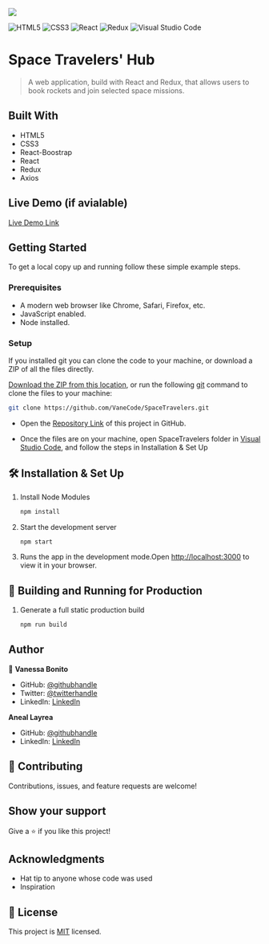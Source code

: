 ![](https://img.shields.io/badge/Microverse-blueviolet)

![HTML5](https://img.shields.io/badge/html5-%23E34F26.svg?style=for-the-badge&logo=html5&logoColor=white) ![CSS3](https://img.shields.io/badge/css3-%231572B6.svg?style=for-the-badge&logo=css3&logoColor=white) ![React](https://img.shields.io/badge/react-%2320232a.svg?style=for-the-badge&logo=react&logoColor=%2361DAFB) ![Redux](https://img.shields.io/badge/redux-%23593d88.svg?style=for-the-badge&logo=redux&logoColor=white) ![Visual Studio Code](https://img.shields.io/badge/Visual%20Studio%20Code-0078d7.svg?style=for-the-badge&logo=visual-studio-code&logoColor=white)

# Space Travelers' Hub

> A web application, build with React and Redux, that allows users to book rockets and join selected space missions.

## Built With

- HTML5
- CSS3
- React-Boostrap
- React
- Redux
- Axios

## Live Demo (if avialable)

[Live Demo Link]()

## Getting Started

To get a local copy up and running follow these simple example steps.

### Prerequisites

- A modern web browser like Chrome, Safari, Firefox, etc.
- JavaScript enabled.
- Node installed.

### Setup

If you installed git you can clone the code to your machine, or download a ZIP of all the files directly.

[Download the ZIP from this location](https://github.com/VaneCode/BookstoreSpaceTravelers/archive/refs/heads/main.zip), or run the following [git](https://git-scm.com/downloads) command to clone the files to your machine:

```bash
git clone https://github.com/VaneCode/SpaceTravelers.git
```

- Open the [Repository Link](https://github.com/SpaceTravelers) of this project in GitHub.

- Once the files are on your machine, open SpaceTravelers folder in [Visual Studio Code](https://code.visualstudio.com/), and follow the steps in Installation & Set Up


## 🛠 Installation & Set Up

1. Install Node Modules

   ```sh
   npm install
   ```

2. Start the development server

   ```sh
   npm start
   ```

3. Runs the app in the development mode.Open [http://localhost:3000](http://localhost:3000) to view it in your browser.

## 🚀 Building and Running for Production

1. Generate a full static production build

   ```sh
   npm run build   
   ```
## Author

👤 **Vanessa Bonito**

- GitHub: [@githubhandle](https://github.com/VaneCode)
- Twitter: [@twitterhandle](https://twitter.com/BonitoNarvaez)
- LinkedIn: [LinkedIn](https://www.linkedin.com/in/vanessa-bonito-narvaez/)

 **Aneal Layrea**

- GitHub: [@githubhandle](https://github.com/aneallaryea100)
- LinkedIn: [LinkedIn](https://www.linkedin.com/in/niianeal/)

## 🤝 Contributing

Contributions, issues, and feature requests are welcome!

## Show your support

Give a ⭐️ if you like this project!

## Acknowledgments

- Hat tip to anyone whose code was used
- Inspiration

## 📝 License

This project is [MIT](LICENSE.md) licensed.
